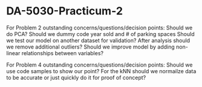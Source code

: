 # DA-5030-Practicum-2
For Problem 2 outstanding concerns/questions/decision points:
Should we do PCA?
Should we dummy code year sold and # of parking spaces
Should we test our model on another dataset for validation?
After analysis should we remove additional outliers?
Should we improve model by adding non-linear relationships between variables?


For Problem 4 outstanding concerns/questions/decision points:
Should we use code samples to show our point?
For the kNN should we normailze data to be accurate or just quickly do it for proof of concept?
